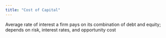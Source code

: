 ```yaml
---
title: "Cost of Capital"
---
```

Average rate of interest a firm pays on its combination of debt and equity; depends on risk, interest rates, and opportunity cost


